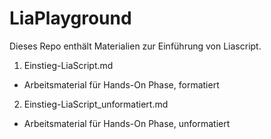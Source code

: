 # LiaPlayground

Dieses Repo enthält Materialien zur Einführung von Liascript.

1. Einstieg-LiaScript.md 
- Arbeitsmaterial für Hands-On Phase, formatiert

2. Einstieg-LiaScript_unformatiert.md
- Arbeitsmaterial für Hands-On Phase, unformatiert


